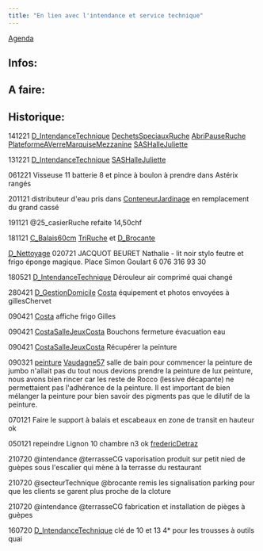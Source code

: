 ```yaml
---
title: "En lien avec l'intendance et service technique"
---
```


[Agenda](notes/AgendaMaJournee.md) 
## Infos:

## A faire: 

## Historique:
141221 [D_IntendanceTechnique](notes/departements/D_IntendanceTechnique.md) [DechetsSpeciauxRuche](notes/zones/DechetsSpeciauxRuche.md) [AbriPauseRuche](notes/zones/AbriPauseRuche.md) [PlateformeAVerreMarquiseMezzanine](notes/zones/PlateformeAVerreMarquiseMezzanine.md) [SASHalleJuliette](notes/zones/SASHalleJuliette.md)

131221 [D_IntendanceTechnique](notes/departements/D_IntendanceTechnique.md) [SASHalleJuliette](notes/zones/SASHalleJuliette.md) 

061221 Visseuse 11 batterie 8 et pince à boulon à prendre dans Astérix rangés



201121 distributeur d'eau pris dans [ConteneurJardinage](notes/zones/ConteneurJardinage.md) en remplacement du grand cassé

191121 @25_casierRuche refaite 14,50chf

181121 [C_Balais60cm](notes/equipements/consommables/C_Balais60cm.md) [TriRuche](notes/zones/TriRuche.md) et [D_Brocante](notes/departements/D_Brocante.md)

[D_Nettoyage](notes/departements/D_Nettoyage.md)
020721 JACQUOT BEURET Nathalie - lit noir stylo feutre et frigo éponge magique.
Place Simon Goulart 6 076 316 93 30

180521 [D_IntendanceTechnique](notes/departements/D_IntendanceTechnique.md) Dérouleur air comprimé quai changé

280421 [D_GestionDomicile](notes/departements/D_GestionDomicile.md) [Costa](notes/zones/Costa.md) équipement et photos envoyées à gillesChervet

090421 [Costa](notes/zones/Costa.md) affiche frigo Gilles 

090421 [Costa](notes/zones/Costa.md)[SalleJeuxCosta](notes/zones/SalleJeuxCosta.md) Bouchons fermeture évacuation eau 

090421 [Costa](notes/zones/Costa.md)[SalleJeuxCosta](notes/zones/SalleJeuxCosta.md) Récupérer la peinture

090321 [peinture](notes/intendance/peinture.md) [Vaudagne57](notes/zones/Vaudagne57.md) salle de bain pour commencer la peinture de jumbo n'allait pas du tout nous devions prendre la peinture de lux peinture, nous avons bien rincer car les reste de Rocco (lessive décapante) ne permettaient pas l'adhérence de la peinture. Il est important de bien mélanger la peinture pour bien savoir des pigments pas que le dilutif de la peinture.

070121 Faire le support à balais et escabeaux en zone de transit en hauteur ok

050121 repeindre Lignon 10 chambre n3 ok [fredericDetraz](notes/utilisateurs/beneficiaires/fredericDetraz.md)

210720 @intendance @terrasseCG  vaporisation produit sur petit nied de guèpes sous l'escalier qui mène à la terrasse du restaurant

210720 @secteurTechnique @brocante remis les signalisation parking pour que les clients se garent plus proche de la cloture

210720 @intendance @terrasseCG  fabrication et installation de pièges à guèpes

160720 [D_IntendanceTechnique](notes/departements/D_IntendanceTechnique.md) clé de 10 et 13 4* pour les trousses à outils quai
